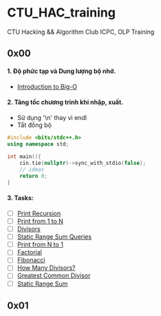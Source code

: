 # CTU_HAC_training
CTU Hacking &amp;&amp; Algorithm Club ICPC, OLP Training

## 0x00
#### 1. Độ phức tạp và Dung lượng bộ nhớ.
- [Introduction to Big-O](https://www.youtube.com/watch?v=zUUkiEllHG0)
#### 2. Tăng tốc chương trình khi nhập, xuất.
- Sử dụng '\n' thay vì endl
- Tắt đồng bộ  
```c++  
#include <bits/stdc++.h>  
using namespace std;  
  
int main(){  
    cin.tie(nullptr)->sync_with_stdio(false);
    // ideas
    return 0;  
}    
```
#### 3. Tasks:
- [ ] [Print Recursion](https://codeforces.com/group/MWSDmqGsZm/contest/223339/problem/A)
- [ ] [Print from 1 to N](https://codeforces.com/group/MWSDmqGsZm/contest/223339/problem/B)
- [ ] [Divisors](https://vjudge.net/problem/Gym-405759K)
- [ ] [Static Range Sum Queries](https://cses.fi/problemset/task/1646)
- [ ] [Print from N to 1](https://codeforces.com/group/MWSDmqGsZm/contest/223339/problem/C)
- [ ] [Factorial](https://codeforces.com/group/MWSDmqGsZm/contest/223339/problem/J)
- [ ] [Fibonacci](https://codeforces.com/group/MWSDmqGsZm/contest/223339/problem/O)
- [ ] [How Many Divisors?](https://vjudge.net/problem/Aizu-ITP1_3_D)
- [ ] [Greatest Common Divisor](https://csacademy.com/contest/archive/task/gcd/)
- [ ] [Static Range Sum](https://judge.yosupo.jp/problem/static_range_sum)

## 0x01
### 
